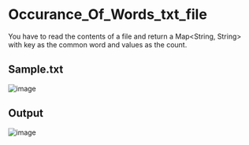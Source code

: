 # Occurance_Of_Words_txt_file

 You have to read the contents of a file and return a Map<String, String> with key as the common word and values as the count.
 
 ## Sample.txt
 
 ![image](https://user-images.githubusercontent.com/46570973/177134598-3b84daac-7834-4f60-86ab-7cf844efdc87.png)

## Output

![image](https://user-images.githubusercontent.com/46570973/177134753-7f129535-20b3-413d-93b1-90ad8ea01be2.png)
